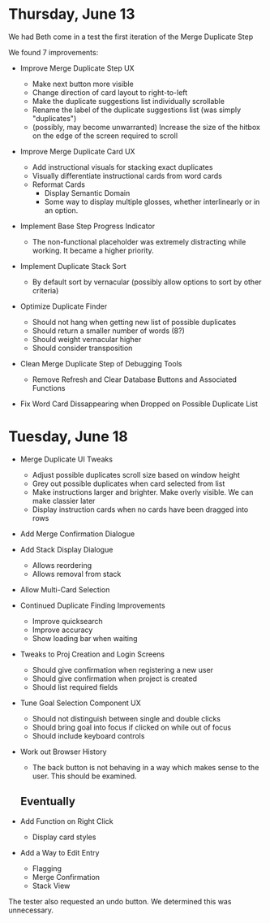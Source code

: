 # Thursday, June 13

We had Beth come in a test the first iteration of the Merge Duplicate Step

We found 7 improvements:

- Improve Merge Duplicate Step UX

  - Make next button more visible
  - Change direction of card layout to right-to-left
  - Make the duplicate suggestions list individually scrollable
  - Rename the label of the duplicate suggestions list (was simply "duplicates")
  - (possibly, may become unwarranted) Increase the size of the hitbox on the edge of the screen required to scroll

- Improve Merge Duplicate Card UX

  - Add instructional visuals for stacking exact duplicates
  - Visually differentiate instructional cards from word cards
  - Reformat Cards
    - Display Semantic Domain
    - Some way to display multiple glosses, whether interlinearly or in an option.

- Implement Base Step Progress Indicator

  - The non-functional placeholder was extremely distracting while working. It became a higher priority.

- Implement Duplicate Stack Sort

  - By default sort by vernacular (possibly allow options to sort by other criteria)

- Optimize Duplicate Finder

  - Should not hang when getting new list of possible duplicates
  - Should return a smaller number of words (8?)
  - Should weight vernacular higher
  - Should consider transposition

- Clean Merge Duplicate Step of Debugging Tools

  - Remove Refresh and Clear Database Buttons and Associated Functions

- Fix Word Card Dissappearing when Dropped on Possible Duplicate List

# Tuesday, June 18

- Merge Duplicate UI Tweaks

  - Adjust possible duplicates scroll size based on window height
  - Grey out possible duplicates when card selected from list
  - Make instructions larger and brighter. Make overly visible. We can make classier later
  - Display instruction cards when no cards have been dragged into rows

- Add Merge Confirmation Dialogue

- Add Stack Display Dialogue

  - Allows reordering
  - Allows removal from stack

- Allow Multi-Card Selection

- Continued Duplicate Finding Improvements

  - Improve quicksearch
  - Improve accuracy
  - Show loading bar when waiting

- Tweaks to Proj Creation and Login Screens

  - Should give confirmation when registering a new user
  - Should give confirmation when project is created
  - Should list required fields

- Tune Goal Selection Component UX

  - Should not distinguish between single and double clicks
  - Should bring goal into focus if clicked on while out of focus
  - Should include keyboard controls

- Work out Browser History

  - The back button is not behaving in a way which makes sense to the user. This should be examined.

  ## Eventually

- Add Function on Right Click

  - Display card styles

- Add a Way to Edit Entry
  - Flagging
  - Merge Confirmation
  - Stack View

The tester also requested an undo button. We determined this was unnecessary.
